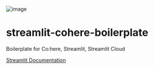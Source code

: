 ![image](https://user-images.githubusercontent.com/64021988/193038824-214d704b-9676-4f29-8af9-61790e9c38c2.png)

# streamlit-cohere-boilerplate
Boilerplate for Co:here, Streamlit, Streamlit Cloud

[Streamlit Documentation](https://docs.streamlit.io/)
